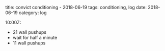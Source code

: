 title: convict conditioning - 2018-06-19
tags: conditioning, log
date: 2018-06-19
category: log

10:00Z:

- 21 wall pushups
- wait for half a minute
- 11 wall pushups
